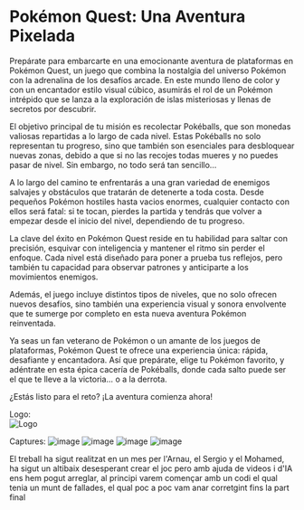 <h1><b>Pokémon Quest: Una Aventura Pixelada</b></h1>

<p>Prepárate para embarcarte en una emocionante aventura de plataformas en Pokémon Quest, un juego que combina la nostalgia del universo Pokémon con la adrenalina de los desafíos arcade. En este mundo lleno de color y con un encantador estilo visual cúbico, asumirás el rol de un Pokémon intrépido que se lanza a la exploración de islas misteriosas y llenas de secretos por descubrir.

El objetivo principal de tu misión es recolectar Pokéballs, que son monedas valiosas repartidas a lo largo de cada nivel. Estas Pokéballs no solo representan tu progreso, sino que también son esenciales para desbloquear nuevas zonas, debido a que si no las recojes todas mueres y no puedes pasar de nivel. Sin embargo, no todo será tan sencillo…

A lo largo del camino te enfrentarás a una gran variedad de enemigos salvajes y obstáculos que tratarán de detenerte a toda costa. Desde pequeños Pokémon hostiles hasta vacios enormes, cualquier contacto con ellos será fatal: si te tocan, pierdes la partida y tendrás que volver a empezar desde el inicio del nivel, dependiendo de tu progreso.

La clave del éxito en Pokémon Quest reside en tu habilidad para saltar con precisión, esquivar con inteligencia y mantener el ritmo sin perder el enfoque. Cada nivel está diseñado para poner a prueba tus reflejos, pero también tu capacidad para observar patrones y anticiparte a los movimientos enemigos.

Además, el juego incluye distintos tipos de niveles, que no solo ofrecen nuevos desafíos, sino también una experiencia visual y sonora envolvente que te sumerge por completo en esta nueva aventura Pokémon reinventada.

Ya seas un fan veterano de Pokémon o un amante de los juegos de plataformas, Pokémon Quest te ofrece una experiencia única: rápida, desafiante y encantadora. Así que prepárate, elige tu Pokémon favorito, y adéntrate en esta épica cacería de Pokéballs, donde cada salto puede ser el que te lleve a la victoria… o a la derrota.

¿Estás listo para el reto? ¡La aventura comienza ahora!
</p>




Logo:        
![Logo](https://github.com/user-attachments/assets/77b58e0a-b7a8-4f37-ab98-4e87cb36ed32)

Captures:
![image](https://github.com/user-attachments/assets/9e370e6e-5624-4d17-ac04-e3856a6e3c30) ![image](https://github.com/user-attachments/assets/34d2e6a5-8a37-4b35-84a8-a1761c2d414e) ![image](https://github.com/user-attachments/assets/24650173-58f4-481f-a3c0-1c43b5d3553e)
![image](https://github.com/user-attachments/assets/11d45c60-a5fa-4bb3-a4fa-1caf39796cf4)

El treball ha sigut realitzat en un mes per l'Arnau, el Sergio y el Mohamed, ha sigut un altibaix desesperant crear el joc pero amb ajuda de videos i d'IA ens hem pogut arreglar, al principi varem començar amb un codi el qual tenia un munt de fallades, el qual poc a poc vam anar corretgint fins la part final 
